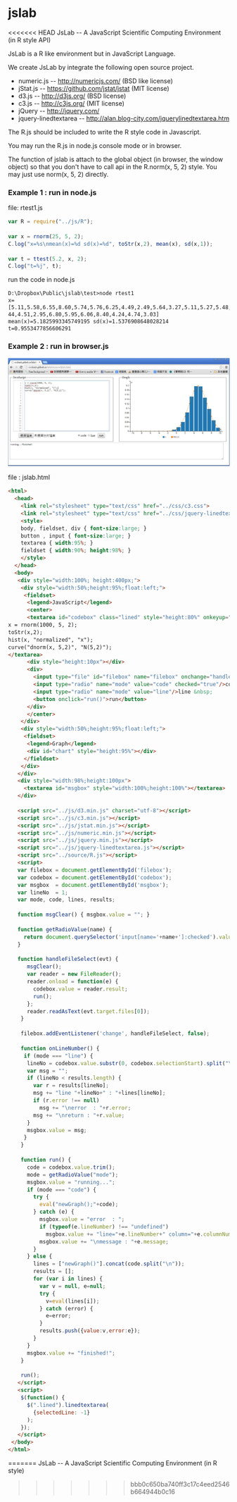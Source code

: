 jslab
=====

<<<<<<< HEAD
JsLab -- A JavaScript Scientific Computing Environment (in R style API)

JsLab is a R like environment but in JavaScript Language.

We create JsLab by integrate the following open source project.

* numeric.js -- http://numericjs.com/ (BSD like license)
* jStat.js -- https://github.com/jstat/jstat (MIT license)
* d3.js -- http://d3js.org/ (BSD license)
* c3.js -- http://c3js.org/ (MIT license)
* jQuery -- http://jquery.com/
* jquery-linedtextarea -- http://alan.blog-city.com/jquerylinedtextarea.htm

The R.js should be included to write the R style code in Javascript.

You may run the R.js in node.js console mode or in browser. 

The function of jslab is attach to the global object (in browser, the window object) so that you don't have to call api in the R.norm(x, 5, 2) style. You may just use norm(x, 5, 2) directly.

### Example 1 : run in node.js

file: rtest1.js

```javascript
var R = require("../js/R");

var x = rnorm(25, 5, 2);
C.log("x=%s\nmean(x)=%d sd(x)=%d", toStr(x,2), mean(x), sd(x,1));

var t = ttest(5.2, x, 2);
C.log("t=%j", t);
```

run the code in node.js

```
D:\Dropbox\Public\jslab\test>node rtest1
x=[5.11,5.58,6.55,8.60,5.74,5.76,6.25,4.49,2.49,5.64,3.27,5.11,5.27,5.48,4.13,3.
44,4.51,2.95,6.80,5.95,6.06,8.40,4.24,4.74,3.03]
mean(x)=5.1825993345749195 sd(x)=1.5376908648028214
t=0.9553477856606291
```

### Example 2 : run in browser.js

![](img/jslab_test.jpg)

file : jslab.html

```html
<html>
  <head>
    <link rel="stylesheet" type="text/css" href="../css/c3.css">
	<link rel="stylesheet" type="text/css" href="../css/jquery-linedtextarea.css"/>
	<style>
	body, fieldset, div { font-size:large; }
	button , input { font-size:large; }
	textarea { width:95%; }
	fieldset { width:90%; height:98%; }
	</style>
  </head>
  <body>
   <div style="width:100%; height:400px;">
    <div style="width:50%;height:95%;float:left;">
     <fieldset>
      <legend>JavaScript</legend>
	  <center>
	  <textarea id="codebox" class="lined" style="height:80%" onkeyup="onLineNumber();" onmouseup="this.onkeyup();">
x = rnorm(1000, 5, 2);
toStr(x,2);
hist(x, "normalized", "x");
curve("dnorm(x, 5,2)", "N(5,2)");
</textarea>
      <div style="height:10px"></div>
      <div>
	    <input type="file" id="filebox" name="filebox" onchange="handleFileSelect"/>
	    <input type="radio" name="mode" value="code" checked="true"/>code
        <input type="radio" name="mode" value="line"/>line &nbsp;
        <button onclick="run()">run</button>
	  </div>
	  </center>
    </div>
    <div style="width:50%;height:95%;float:left;">
     <fieldset>
      <legend>Graph</legend>
      <div id="chart" style="height:95%"></div>
     </fieldset>
	</div>
   </div>
   <div style="width:98%;height:100px">
     <textarea id="msgbox" style="width:100%;height:100%"></textarea>
   </div>
    
   <script src="../js/d3.min.js" charset="utf-8"></script>
   <script src="../js/c3.min.js"></script>
   <script src="../js/jstat.min.js"></script>
   <script src="../js/numeric.min.js"></script>
   <script src="../js/jquery.min.js"></script>
   <script src="../js/jquery-linedtextarea.js"></script>
   <script src="../source/R.js"></script>
   <script>
   var filebox = document.getElementById('filebox');
   var codebox = document.getElementById('codebox');
   var msgbox  = document.getElementById('msgbox');
   var lineNo  = 1;
   var mode, code, lines, results;
   
   function msgClear() { msgbox.value = ""; }
   
   function getRadioValue(name) {
     return document.querySelector('input[name='+name+']:checked').value;
   }

   function handleFileSelect(evt) {
	  msgClear();
	  var reader = new FileReader();
	  reader.onload = function(e) {
		codebox.value = reader.result;
	    run();
      };
      reader.readAsText(evt.target.files[0]);
	}
	
	filebox.addEventListener('change', handleFileSelect, false);

    function onLineNumber() {
     if (mode === "line") {
      lineNo = codebox.value.substr(0, codebox.selectionStart).split("\n").length;
      var msg = "";
	  if (lineNo < results.length) {
	    var r = results[lineNo];
		msg += "line "+lineNo+" : "+lines[lineNo];
		if (r.error !== null)
		  msg += "\nerror  : "+r.error;
	    msg += "\nreturn : "+r.value;
	  }
	  msgbox.value = msg;
	 }
    }
	
    function run() {
      code = codebox.value.trim();
	  mode = getRadioValue("mode");
      msgbox.value = "running...";
	  if (mode === "code") {
        try { 
          eval("newGraph();"+code);
		} catch (e) {
		  msgbox.value = "error  : ";
		  if (typeof(e.lineNumber) !== "undefined")
		    msgbox.value += "line="+e.lineNumber+" column="+e.columnNumber;
		  msgbox.value += "\nmessage : "+e.message;
		}
	  } else {
        lines = ["newGraph()"].concat(code.split("\n"));
	    results = [];
	    for (var i in lines) {
	      var v = null, e=null;
	      try { 
		    v=eval(lines[i]); 
		  } catch (error) {
		    e=error;
		  }
	      results.push({value:v,error:e});
	    }
	  }
	  msgbox.value += "finished!";
    }
	
	run();
   </script>
   <script>
    $(function() {
	  $(".lined").linedtextarea(
		{selectedLine: -1}
	  );
    });
   </script>	
 </body>
</html>
```



=======
JsLab -- A JavaScript Scientific Computing Environment (in R style)
>>>>>>> bbb0c650ba740ff3c17c4eed2546b664944b0c16
